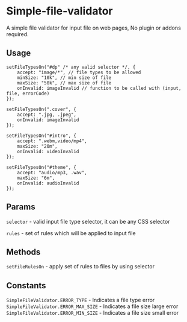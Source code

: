 # Simple-file-validator

A simple file validator for input file on web pages, No plugin or addons required.

## Usage

	setFileTypesOn("#dp" /* any valid selector */, {
		accept: "image/*", // file types to be allowed
		minSize: "10k", // min size of file
		maxSize: "50k", // max size of file
		onInvalid: imageInvalid // function to be called with (input, file, errorCode)
	});

	setFileTypesOn(".cover", {
		accept: ".jpg, .jpeg", 
		onInvalid: imageInvalid
	});

	setFileTypesOn("#intro", {
		accept: ".webm,video/mp4",
		maxSize: "20m",
		onInvalid: videoInvalid 
	});

	setFileTypesOn("#theme", { 
		accept: "audio/mp3, .wav", 
		maxSize: "6m",
		onInvalid: audioInvalid
	});

## Params

`selector` - valid input file type selector, it can be any CSS selector

`rules` - set of rules which will be applied to input file

## Methods

`setFileRulesOn` - apply set of rules to files by using selector

## Constants

`SimpleFileValidator.ERROR_TYPE` - Indicates a file type error
`SimpleFileValidator.ERROR_MAX_SIZE` - Indicates a file size large error
`SimpleFileValidator.ERROR_MIN_SIZE` - Indicates a file size small error